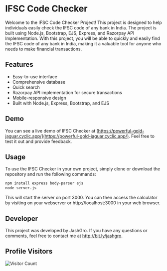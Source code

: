 # IFSC Code Checker

Welcome to the IFSC Code Checker Project! This project is designed to help individuals easily check the IFSC code of any bank in India. The project is built using Node.js, Bootstrap, EJS, Express, and Razorpay API Implementation. With this project, you will be able to quickly and easily find the IFSC code of any bank in India, making it a valuable tool for anyone who needs to make financial transactions.

## Features

- Easy-to-use interface
- Comprehensive database
- Quick search
- Razorpay API implementation for secure transactions
- Mobile-responsive design
- Built with Node.js, Express, Bootstrap, and EJS

## Demo

You can see a live demo of IFSC Checker at [https://powerful-gold-jaguar.cyclic.app/](https://powerful-gold-jaguar.cyclic.app/). Feel free to test it out and provide feedback.

## Usage

To use the IFSC Checker in your own project, simply clone or download the repository and run the following commands:

```bash
npm install express body-parser ejs
node server.js
```
This will start the server on port 3000. You can then access the calculator by visiting on your webserver or http://localhost:3000 in your web browser.

## Developer

This project was developed by JashGro. If you have any questions or comments, feel free to contact me at http://bit.ly/jashgro.

## Profile Visitors

![Visitor Count](https://profile-counter.glitch.me/BlackHatDevX/count.svg)
